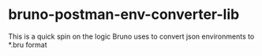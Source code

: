 # bruno-postman-env-converter-lib
This is a quick spin on the logic Bruno uses to convert json environments to *.bru format
